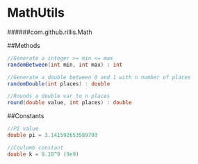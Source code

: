 # MathUtils
######com.github.rillis.Math  
  
  
##Methods  
```java
//Generate a integer >= min <= max
randomBetween(int min, int max) : int

//Generate a double between 0 and 1 with n number of places
randomDouble(int places) : double

//Rounds a double var to n places
round(double value, int places) : double
```

##Constants
```java
//PI value
double pi = 3.141592653589793

//Coulomb constant
double k = 9.10^9 (9e9)
```